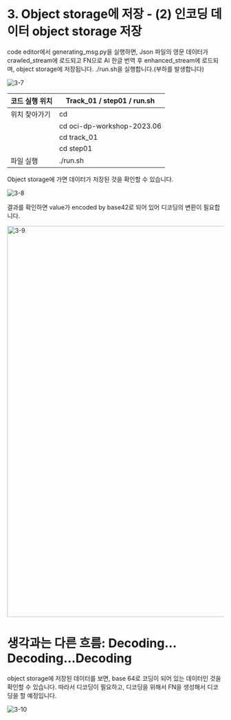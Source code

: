 
# 3. Object storage에 저장 - (2) 인코딩 데이터 object storage 저장

code editor에서 generating_msg.py을 실행하면, Json 파일의 영문 데이터가 crawled_stream에 로드되고 FN으로 AI 한글 번역 후 enhanced_stream에 로드되며, object storage에 저장됩니다. 
./run.sh을 실행합니다.(부하를 발생합니다)

![3-7](https://github.com/oraclekr-data-platform/ODWS-S01-OCI-data-pipeline/assets/150219167/a7a018f9-d1a3-4304-8741-67f6101fc9bd)



|코드 실행 위치|Track_01 / step01 / run.sh|
|------|---|
|위치 찾아가기|  cd |
|   |cd oci-dp-workshop-2023.06 |
|   |  cd track_01|
|   |  cd step01 |
|  파일 실행 |  ./run.sh |


Object storage에 가면 데이터가 저장된 것을 확인할 수 있습니다. 

![3-8](https://github.com/oraclekr-data-platform/ODWS-S01-OCI-data-pipeline/assets/150219167/9df1a33d-dddb-4225-b90e-a60dec430322)


결과를 확인하면 value가 encoded by base42로 되어 있어 디코딩의 변환이 필요합니다. 

<img width="908" alt="3-9" src="https://github.com/oraclekr-data-platform/ODWS-S01-OCI-data-pipeline/assets/150219167/55c9dcb9-e871-4676-a6ed-5e135f18f2ef">



#  생각과는 다른 흐름: Decoding…Decoding…Decoding

object storage에 저장된 데이터를 보면, base 64로 코딩이 되어 있는 데이터인 것을 확인할 수 있습니다. 따라서 디코딩이 필요하고, 디코딩을 위해서 FN을 생성해서 디코딩을 할 예정입니다.


![3-10](https://github.com/oraclekr-data-platform/ODWS-S01-OCI-data-pipeline/assets/150219167/a525ed5a-f4bd-48db-a922-37ff1d967aaf)

